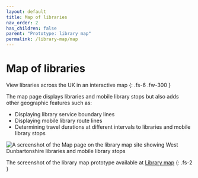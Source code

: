 ```yaml
---
layout: default
title: Map of libraries
nav_order: 2
has_children: false
parent: "Prototype: library map"
permalink: /library-map/map
---
```


# Map of libraries

View libraries across the UK in an interactive map
{: .fs-6 .fw-300 }

The map page displays libraries and mobile library stops but also adds other geographic features such as:

* Displaying library service boundary lines
* Displaying mobile library route lines
* Determining travel durations at different intervals to libraries and mobile library stops

![A screenshot of the Map page on the library map site showing West Dunbartonshire libraries and mobile library stops](https://raw.githubusercontent.com/LibrariesHacked/librarylab/master/assets/images/prototype-map-map.PNG)

The screenshot of the library map prototype available at [Library map](https://www.librarymap.co.uk/)
{: .fs-2 }
